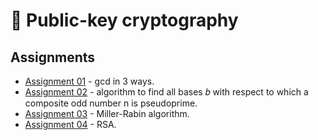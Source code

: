 # 🔑 Public-key cryptography
## Assignments
- [Assignment 01](https://github.com/raul-dunca/cryptography-assignment1) - gcd in 3 ways.
- [Assignment 02](https://github.com/raul-dunca/cryptography-assignment2) - algorithm to find all bases 𝑏 with respect to which a composite odd number n is pseudoprime.
- [Assignment 03](https://github.com/raul-dunca/cryptography-assignment3) - Miller-Rabin algorithm.
- [Assignment 04](https://github.com/raul-dunca/cryptography-assignment4) - RSA.
